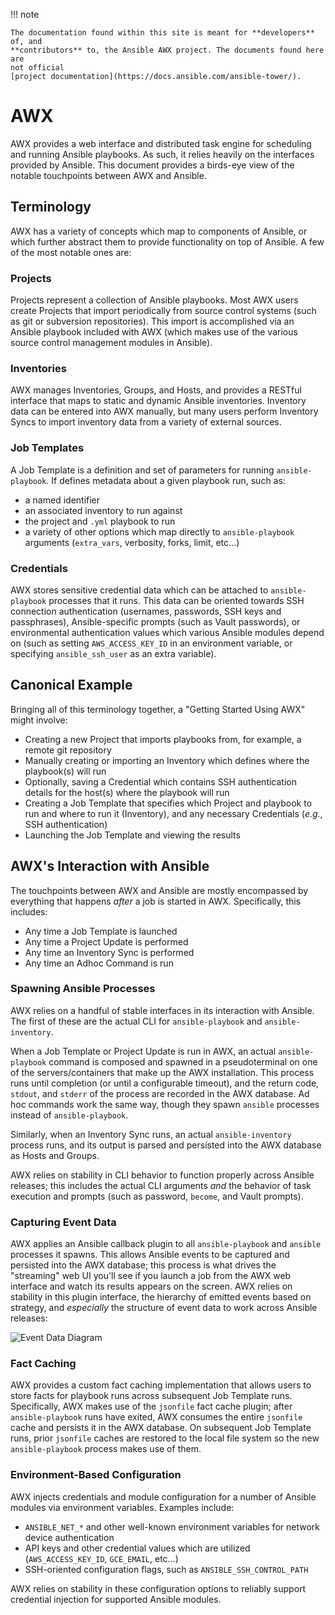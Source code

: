 !!! note

    The documentation found within this site is meant for **developers** of, and
    **contributors** to, the Ansible AWX project. The documents found here are
    not official
    [project documentation](https://docs.ansible.com/ansible-tower/).

# AWX

AWX provides a web interface and distributed task engine for scheduling and
running Ansible playbooks.  As such, it relies heavily on the interfaces
provided by Ansible.  This document provides a birds-eye view of the notable
touchpoints between AWX and Ansible.


## Terminology

AWX has a variety of concepts which map to components of Ansible, or
which further abstract them to provide functionality on top of Ansible.  A few
of the most notable ones are:


### Projects

Projects represent a collection of Ansible playbooks.  Most AWX users create
Projects that import periodically from source control systems (such as git
or subversion repositories).  This import is accomplished via an
Ansible playbook included with AWX (which makes use of the various source
control management modules in Ansible).


### Inventories

AWX manages Inventories, Groups, and Hosts, and provides a RESTful interface
that maps to static and dynamic Ansible inventories.  Inventory data can
be entered into AWX manually, but many users perform Inventory Syncs to import
inventory data from a variety of external sources.


### Job Templates

A Job Template is a definition and set of parameters for running
`ansible-playbook`.  If defines metadata about a given playbook run, such as:

* a named identifier
* an associated inventory to run against
* the project and `.yml` playbook to run
* a variety of other options which map directly to `ansible-playbook`
  arguments (`extra_vars`, verbosity, forks, limit, etc...)


### Credentials

AWX stores sensitive credential data which can be attached to `ansible-playbook`
processes that it runs.  This data can be oriented towards SSH connection
authentication (usernames, passwords, SSH keys and passphrases),
Ansible-specific prompts (such as Vault passwords), or environmental
authentication values which various Ansible modules depend on (such as setting
`AWS_ACCESS_KEY_ID` in an environment variable, or specifying
`ansible_ssh_user` as an extra variable).


## Canonical Example

Bringing all of this terminology together, a "Getting Started Using AWX" might
involve:

* Creating a new Project that imports playbooks from, for example, a remote git repository
* Manually creating or importing an Inventory which defines where the playbook(s) will run
* Optionally, saving a Credential which contains SSH authentication details for
  the host(s) where the playbook will run
* Creating a Job Template that specifies which Project and playbook to run and
  where to run it (Inventory), and any necessary Credentials (*e.g.*, SSH
  authentication)
* Launching the Job Template and viewing the results


## AWX's Interaction with Ansible

The touchpoints between AWX and Ansible are mostly encompassed by
everything that happens *after* a job is started in AWX.  Specifically, this
includes:

* Any time a Job Template is launched
* Any time a Project Update is performed
* Any time an Inventory Sync is performed
* Any time an Adhoc Command is run


### Spawning Ansible Processes

AWX relies on a handful of stable interfaces in its interaction with Ansible.
The first of these are the actual CLI for `ansible-playbook` and
`ansible-inventory`.

When a Job Template or Project Update is run in AWX, an actual
`ansible-playbook` command is composed and spawned in a pseudoterminal on one
of the servers/containers that make up the AWX installation.  This process runs
until completion (or until a configurable timeout), and the return code,
`stdout`, and `stderr` of the process are recorded in the AWX database.  Ad hoc
commands work the same way, though they spawn `ansible` processes instead of
`ansible-playbook`.

Similarly, when an Inventory Sync runs, an actual `ansible-inventory` process
runs, and its output is parsed and persisted into the AWX database as Hosts and
Groups.

AWX relies on stability in CLI behavior to function properly across Ansible
releases; this includes the actual CLI arguments _and_ the behavior of task
execution and prompts (such as password, `become`, and Vault prompts).


### Capturing Event Data

AWX applies an Ansible callback plugin to all `ansible-playbook` and `ansible`
processes it spawns.  This allows Ansible events to be captured and persisted
into the AWX database; this process is what drives the "streaming" web UI
you'll see if you launch a job from the AWX web interface and watch its results
appears on the screen.  AWX relies on stability in this plugin interface, the
hierarchy of emitted events based on strategy, and _especially_ the structure
of event data to work across Ansible releases:

![Event Data Diagram](https://user-images.githubusercontent.com/722880/35641610-ae7f1dea-068e-11e8-84fb-0f96043d53e4.png)


### Fact Caching

AWX provides a custom fact caching implementation that allows users to store
facts for playbook runs across subsequent Job Template runs.  Specifically, AWX
makes use of the `jsonfile` fact cache plugin;  after `ansible-playbook` runs
have exited, AWX consumes the entire `jsonfile` cache and persists it in the
AWX database.  On subsequent Job Template runs, prior `jsonfile` caches are
restored to the local file system so the new `ansible-playbook` process makes
use of them.


### Environment-Based Configuration

AWX injects credentials and module configuration for a number of Ansible
modules via environment variables.  Examples include:

* `ANSIBLE_NET_*` and other well-known environment variables for network device authentication
* API keys and other credential values which are utilized
  (`AWS_ACCESS_KEY_ID`, `GCE_EMAIL`, etc...)
* SSH-oriented configuration flags, such as `ANSIBLE_SSH_CONTROL_PATH`

AWX relies on stability in these configuration options to reliably support
credential injection for supported Ansible modules.
